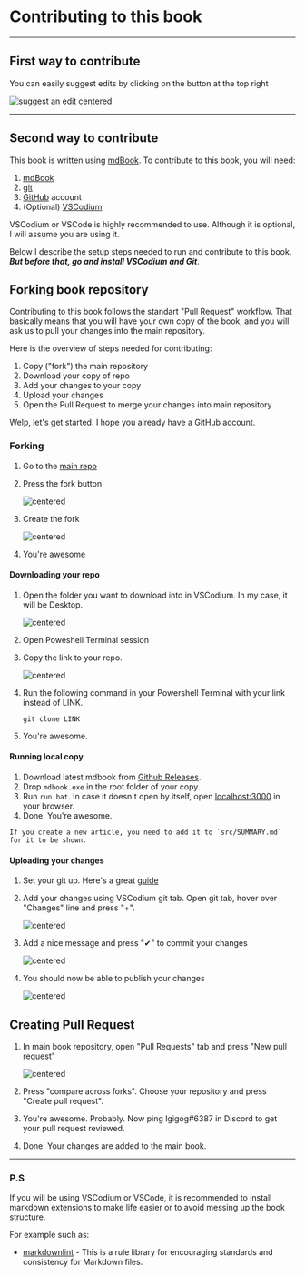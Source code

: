# Contributing to this book

___

## First way to contribute

You can easily suggest edits by clicking on the button at the top right

![suggest an edit centered](./contributing/images/suggest-an-edit.png)

___

## Second way to contribute

This book is written using [mdBook](https://github.com/rust-lang/mdBook). To contribute to this book, you will need:

1. [mdBook](https://github.com/rust-lang/mdBook)
2. [git](https://gitforwindows.org/)
3. [GitHub](https://github.com/) account
4. (Optional) [VSCodium](https://vscodium.com/)

VSCodium or VSCode is highly recommended to use. Although it is optional, I will assume you are using it.

Below I describe the setup steps needed to run and contribute to this book. *__But before that, go and install VSCodium and Git__*.

## Forking book repository

Contributing to this book follows the standart "Pull Request" workflow. That basically means that you will have your own copy of the book, and you will ask us to pull your changes into the main repository.

Here is the overview of steps needed for contributing:

1. Copy ("fork") the main repository
2. Download your copy of repo
3. Add your changes to your copy
4. Upload your changes
5. Open the Pull Request to merge your changes into main repository

Welp, let's get started. I hope you already have a GitHub account.

### Forking

1. Go to the [main repo](https://github.com/Igigog/anomaly-modding-book)
2. Press the fork button

    ![centered](./contributing/images/3.PNG)

3. Create the fork

    ![centered](./contributing/images/4.PNG)

4. You're awesome

#### Downloading your repo

1. Open the folder you want to download into in VSCodium. In my case, it will be Desktop.

    ![centered](./contributing/images/5.PNG)

2. Open Poweshell Terminal session
3. Copy the link to your repo.

    ![centered](./contributing/images/6.PNG)

4. Run the following command in your Powershell Terminal with your link instead of LINK.

    ```git
    git clone LINK
    ```

5. You're awesome.

#### Running local copy

1. Download latest mdbook from [Github Releases](https://github.com/rust-lang/mdBook/releases).
2. Drop `mdbook.exe` in the root folder of your copy.
3. Run `run.bat`. In case it doesn't open by itself, open [localhost:3000](localhost:3000) in your browser.
4. Done. You're awesome.

```admonish warning
If you create a new article, you need to add it to `src/SUMMARY.md` for it to be shown.
```

#### Uploading your changes

1. Set your git up. Here's a great [guide](https://docs.github.com/en/get-started/quickstart/set-up-git)

2. Add your changes using VSCodium git tab. Open git tab, hover over "Changes" line and press "+".

    ![centered](./contributing/images/7.PNG)

3. Add a nice message and press "✔" to commit your changes

    ![centered](./contributing/images/8.PNG)

4. You should now be able to publish your changes

    ![centered](./contributing/images/9.PNG)

## Creating Pull Request

1. In main book repository, open "Pull Requests" tab and press "New pull request"

    ![centered](./contributing/images/10.PNG)

2. Press "compare across forks". Choose your repository and press "Create pull request".

3. You're awesome. Probably. Now ping Igigog#6387 in Discord to get your pull request reviewed.

4. Done. Your changes are added to the main book.

___

### P.S

If you will be using VSCodium or VSCode, it is recommended to install markdown extensions to make life easier or to avoid messing up the book structure.

For example such as:

- [markdownlint](https://open-vsx.org/extension/DavidAnson/vscode-markdownlint) - This is a rule library for encouraging standards and consistency for Markdown files.
